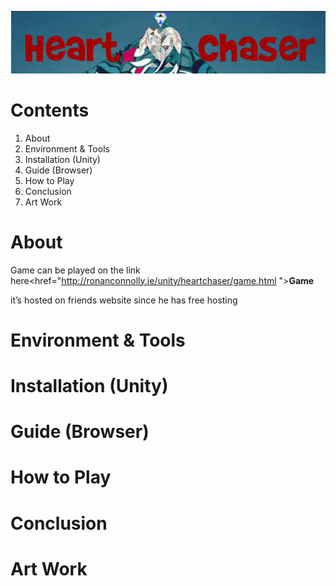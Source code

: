 
![HartChaser Logo](https://github.com/VytasHub/UnityGameBrowser/blob/master/FinishedBrowser/Assets/MainLogo.png "HartChaser")

Contents
====================
1. About
2. Environment & Tools
3. Installation (Unity)
4. Guide (Browser)
5. How to Play
6. Conclusion
7. Art Work  


About
=============
Game can be played on the link here<href="http://ronanconnolly.ie/unity/heartchaser/game.html "><strong>Game</strong>

<p>it’s hosted on friends website since he has free hosting<p>





Environment & Tools
=============

Installation (Unity)
=============

Guide (Browser)
=============

How to Play
=============

Conclusion
=============

Art Work  
=============


